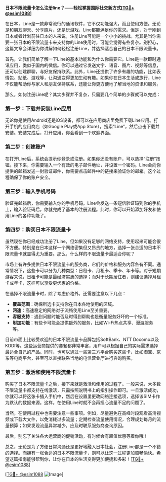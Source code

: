 **日本不限流量卡怎么注册line？——轻松掌握国际社交新方式[[TG💪+ @esim1088](https://t.me/s/esim1088)]**

在日本，Line是一款非常流行的通讯软件，它不仅功能强大，而且使用方便。无论是和朋友聊天、分享照片，还是玩游戏，Line都能满足你的需求。但是，对于刚到日本或者计划前往日本的人来说，注册Line可能是一个小小的挑战。尤其是当你需要一张日本的不限流量卡来支持你的Line使用时，可能会觉得有些复杂。别担心，这篇文章会详细为你讲解如何轻松注册Line，并选择适合自己的日本不限流量卡。

首先，让我们简单了解一下Line的基本功能和为什么你需要它。Line是一款即时通讯应用，类似于国内的微信。你可以通过它发送文字、语音、图片、视频等信息，还可以创建群聊，与好友保持联系。此外，Line还提供了许多有趣的功能，比如表情包、贴纸、游戏等，让沟通变得更加生动有趣。如果你在日本生活或旅行，Line不仅能帮助你与家人和朋友保持联系，还能让你更方便地了解当地的资讯和服务。

那么，如何注册Line呢？其实步骤并不复杂，只需要几个简单的步骤就可以完成：

### **第一步：下载并安装Line应用**
无论你是使用Android还是iOS设备，都可以在应用商店里免费下载Line应用。打开手机的应用商店（如Google Play或App Store），搜索“Line”，然后点击下载并安装。安装完成后，打开应用，你会看到一个欢迎界面。

### **第二步：创建账户**
在打开Line后，系统会提示你登录或注册。如果你还没有账户，可以选择“注册”按钮。接下来，你需要输入一个有效的电子邮件地址，并设置一个密码。Line会向你提供的邮箱发送一封验证邮件，你需要点击邮件中的链接来验证你的邮箱。这个过程确保了你的账户安全。

### **第三步：输入手机号码**
验证完邮箱后，你需要输入你的手机号码。Line会发送一条短信验证码到你的手机上，输入验证码后，你就完成了基本的注册流程。此时，你可以开始添加好友和使用Line的各种功能了。

### **第四步：购买日本不限流量卡**
虽然现在你已经成功注册了Line，但如果没有足够的网络支持，使用起来可能会很不方便。特别是在日本这样一个网络密集但又昂贵的地方，选择一张合适的日本不限流量卡就显得尤为重要。那么，什么样的不限流量卡最适合你呢？

市场上有许多提供日本不限流量卡的服务商，它们的价格和服务内容各有不同。通常情况下，这些卡可以分为几种类型：日租卡、月租卡、季卡、年卡等。对于短期游客来说，日租卡可能是最经济实惠的选择；而对于长期居住者，则建议选择月租卡或年卡，这样可以享受更优惠的价格。

在选择不限流量卡时，除了考虑价格外，还需要注意以下几点：
- **覆盖范围**：确保所选卡支持你在日本各地使用的区域。
- **网速**：高速稳定的网络对于流畅使用Line至关重要。
- **客服支持**：遇到问题时能否及时得到帮助也是衡量服务好坏的一个标准。
- **附加功能**：有些卡可能会提供额外的服务，比如Wi-Fi热点共享、漫游服务等。

目前市面上比较受欢迎的日本不限流量卡品牌包括SoftBank、NTT Docomo以及KDDI等。这些运营商提供的套餐都非常丰富，用户可以根据自己的实际需求选择最适合自己的产品。同时，也可以通过一些第三方平台购买这些卡，比如淘宝、京东等电商平台，甚至可以直接联系当地的电信营业厅进行咨询购买。

### **第五步：激活和使用不限流量卡**
购买了日本不限流量卡之后，接下来就是激活和使用的过程了。一般来说，大多数不限流量卡都支持在线激活，只需按照说明书上的指引操作即可。一旦激活成功，你就可以将这张卡插入手机中，然后在设置里更改网络连接选项，选择该SIM卡作为默认的数据来源。这样，在使用Line时就不会再担心流量不足的问题了。

当然，在使用过程中也需要注意一些事项。例如，尽量避免在高峰时段观看高清视频或下载大文件，以免消耗过多流量；定期检查流量使用情况，合理规划每月的流量预算；如果发现流量异常减少，应及时联系服务商查询原因。

最后，别忘了关注各大运营商的促销活动，有时候会有超值优惠等着你哦！

总之，无论是为了方便日常沟通还是更好地融入日本社会，注册Line都是一个不错的选择。而拥有一张合适的日本不限流量卡，则可以让这一过程更加顺畅愉快。希望这篇指南能够帮到你，让你在日本的生活变得更加便捷和多彩！[[TG💪+ @esim1088](https://t.me/s/esim1088)]

[[TG💪+ @esim1088](https://t.me/s/esim1088) ![Image](https://i.postimg.cc/4NQfJmqS/Snipaste-2025-05-13-00-14-12.png)]